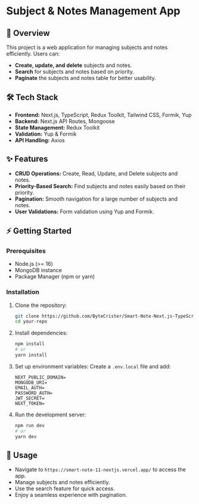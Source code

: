# Subject & Notes Management App

## 🚀 Overview

This project is a web application for managing subjects and notes efficiently. Users can:
- **Create, update, and delete** subjects and notes.
- **Search** for subjects and notes based on priority.
- **Paginate** the subjects and notes table for better usability.

## 🛠️ Tech Stack

- **Frontend:** Next.js, TypeScript, Redux Toolkit, Tailwind CSS, Formik, Yup
- **Backend:** Next.js API Routes, Mongoose
- **State Management:** Redux Toolkit
- **Validation:** Yup & Formik
- **API Handling:** Axios

## ✨ Features

- **CRUD Operations:** Create, Read, Update, and Delete subjects and notes.
- **Priority-Based Search:** Find subjects and notes easily based on their priority.
- **Pagination:** Smooth navigation for a large number of subjects and notes.
- **User Validations:** Form validation using Yup and Formik.

## ⚡ Getting Started

### Prerequisites
- Node.js (>= 16)
- MongoDB instance
- Package Manager (npm or yarn)

### Installation

1. Clone the repository:
   ```sh
   git clone https://github.com/ByteCrister/Smart-Note-Next.js-TypeScript-Redux-Mongoose.git
   cd your-repo
   ```

2. Install dependencies:
   ```sh
   npm install
   # or
   yarn install
   ```

3. Set up environment variables:
   Create a `.env.local` file and add:
   ```env
   NEXT_PUBLIC_DOMAIN=
   MONGODB_URI=
   EMAIL_AUTH=
   PASSWORD_AUTH=
   JWT_SECRET=
   NEXT_TOKEN=
   ```

4. Run the development server:
   ```sh
   npm run dev
   # or
   yarn dev
   ```

## 📌 Usage

- Navigate to `https://smart-note-11-nextjs.vercel.app/` to access the app.
- Manage subjects and notes efficiently.
- Use the search feature for quick access.
- Enjoy a seamless experience with pagination.

